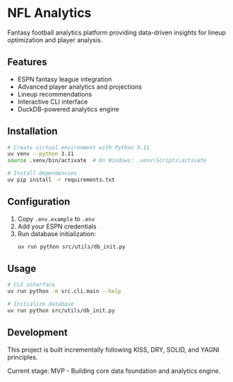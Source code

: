 # NFL Analytics

Fantasy football analytics platform providing data-driven insights for lineup optimization and player analysis.

## Features

- ESPN fantasy league integration
- Advanced player analytics and projections
- Lineup recommendations
- Interactive CLI interface
- DuckDB-powered analytics engine

## Installation

```bash
# Create virtual environment with Python 3.11
uv venv --python 3.11
source .venv/bin/activate  # On Windows: .venv\Scripts\activate

# Install dependencies
uv pip install -r requirements.txt
```

## Configuration

1. Copy `.env.example` to `.env`
2. Add your ESPN credentials
3. Run database initialization:
   ```bash
   uv run python src/utils/db_init.py
   ```

## Usage

```bash
# CLI interface
uv run python -m src.cli.main --help

# Initialize database
uv run python src/utils/db_init.py
```

## Development

This project is built incrementally following KISS, DRY, SOLID, and YAGNI principles.

Current stage: MVP - Building core data foundation and analytics engine.